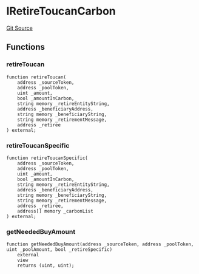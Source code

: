 # IRetireToucanCarbon
[Git Source](https://github.com/KlimaDAO/klimadao-solidity/blob/b98fc1e8b7dcf2a7b80bbaba384c8c84431739fc/src/retirement_v1/interfaces/IRetireToucanCarbon.sol)


## Functions
### retireToucan


```solidity
function retireToucan(
    address _sourceToken,
    address _poolToken,
    uint _amount,
    bool _amountInCarbon,
    string memory _retireEntityString,
    address _beneficiaryAddress,
    string memory _beneficiaryString,
    string memory _retirementMessage,
    address _retiree
) external;
```

### retireToucanSpecific


```solidity
function retireToucanSpecific(
    address _sourceToken,
    address _poolToken,
    uint _amount,
    bool _amountInCarbon,
    string memory _retireEntityString,
    address _beneficiaryAddress,
    string memory _beneficiaryString,
    string memory _retirementMessage,
    address _retiree,
    address[] memory _carbonList
) external;
```

### getNeededBuyAmount


```solidity
function getNeededBuyAmount(address _sourceToken, address _poolToken, uint _poolAmount, bool _retireSpecific)
    external
    view
    returns (uint, uint);
```

